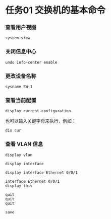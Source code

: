 # 任务01 交换机的基本命令

### 查看用户视图

```
system-view
```

### 关闭信息中心

```
undo info-center enable
```

### 更改设备名称

```
sysname SW-1
```

### 查看当前配置

```
display current-configuration
```

也可以输入关键字母来执行，例如：

```
dis cur
```

### 查看 VLAN 信息

```
display vlan
```



```
display interface
```


```
display interface Ethernet 0/0/1
```



```
interface Ethernet 0/0/1
display this
```



```
quit
quit
quit

```


```
save
```

